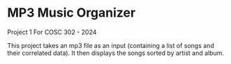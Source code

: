 # MP3 Music Organizer
Project 1 For COSC 302  - 2024

This project takes an mp3 file as an input (containing a list of songs and their correlated data). It then displays the songs sorted by artist and album. 
